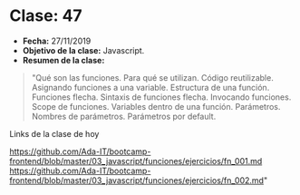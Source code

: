 # Clase: 47
* **Fecha:** 27/11/2019
* **Objetivo de la clase:** Javascript.   
* **Resumen de la clase:**
> "Qué son las funciones. Para qué se utilizan. Código reutilizable. Asignando funciones a una variable. Estructura de una función. Funciones flecha. Sintaxis de funciones flecha. Invocando funciones. Scope de funciones. Variables dentro de una función. Parámetros. Nombres de parámetros. Parámetros por default.

Links de la clase de hoy

https://github.com/Ada-IT/bootcamp-frontend/blob/master/03_javascript/funciones/ejercicios/fn_001.md
https://github.com/Ada-IT/bootcamp-frontend/blob/master/03_javascript/funciones/ejercicios/fn_002.md"